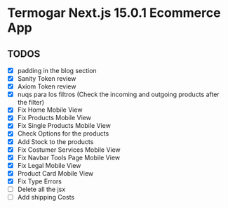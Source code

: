 # Termogar Next.js 15.0.1 Ecommerce App

## TODOS

- [x] padding in the blog section
- [x] Sanity Token review
- [x] Axiom Token review
- [x] nuqs para los filtros (Check the incoming and outgoing products after the filter)
- [x] Fix Home Mobile View
- [x] Fix Products Mobile View
- [x] Fix Single Products Mobile View
- [x] Check Options for the products
- [x] Add Stock to the products
- [x] Fix Costumer Services Mobile View
- [x] Fix Navbar Tools Page Mobile View
- [x] Fix Legal Mobile View
- [x] Product Card Mobile View
- [x] Fix Type Errors
- [ ] Delete all the jsx
- [ ] Add shipping Costs
